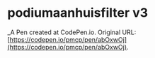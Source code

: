 # podiumaanhuisfilter v3
 _A Pen created at CodePen.io. Original URL: [https://codepen.io/pmcp/pen/abOxwOj](https://codepen.io/pmcp/pen/abOxwOj).

 